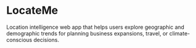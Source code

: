 # LocateMe
Location intelligence web app that helps users explore geographic and demographic trends for planning business expansions, travel, or climate-conscious decisions.
